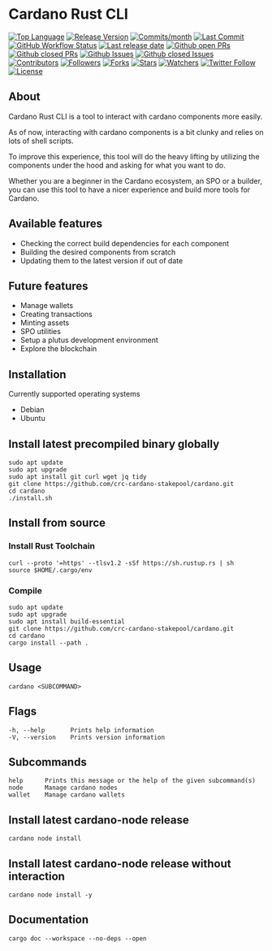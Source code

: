 # Cardano Rust CLI

[![Top Language](https://img.shields.io/github/languages/top/crc-cardano-stakepool/cardano?style=flat)](https://github.com/crc-cardano-stakepool/cardano)
[![Release Version](https://img.shields.io/github/v/release/crc-cardano-stakepool/cardano?style=flat)](https://github.com/crc-cardano-stakepool/cardano/releases)
[![Commits/month](https://img.shields.io/github/commit-activity/m/crc-cardano-stakepool/cardano?style=flat)](https://github.com/crc-cardano-stakepool/cardano/graphs/commit-activity)
[![Last Commit](https://img.shields.io/github/last-commit/crc-cardano-stakepool/cardano?style=flat)](https://github.com/crc-cardano-stakepool/cardano/graphs/commit-activity)
[![GitHub Workflow Status](https://img.shields.io/github/workflow/status/crc-cardano-stakepool/cardano/cardano?label=cardano&logo=github&style=flat)](https://github.com/crc-cardano-stakepool/cardano/actions?query=workflow:cardano)
[![Last release date](https://img.shields.io/github/release-date/crc-cardano-stakepool/cardano?style=flat)](https://github.com/crc-cardano-stakepool/cardano/releases)
[![Github open PRs](https://img.shields.io/github/issues-pr-raw/crc-cardano-stakepool/cardano?style=flat)](https://github.com/crc-cardano-stakepool/cardano/pulls)
[![Github closed PRs](https://img.shields.io/github/issues-pr-closed/crc-cardano-stakepool/cardano?style=flat)](https://github.com/crc-cardano-stakepool/cardano/pulls?q=is%3Apr+is%3Aclosed)
[![Github Issues](https://img.shields.io/github/issues-raw/crc-cardano-stakepool/cardano?style=flat)](https://github.com/crc-cardano-stakepool/cardano/issues)
[![Github closed Issues](https://img.shields.io/github/issues-closed/crc-cardano-stakepool/cardano?style=flat)](https://github.com/crc-cardano-stakepool/cardano/issues?q=is%3Aissue+is%3Aclosed)
[![Contributors](https://img.shields.io/github/contributors/crc-cardano-stakepool/cardano?style=flat)](https://github.com/crc-cardano-stakepool/cardano/graphs/contributors)
[![Followers](https://img.shields.io/github/followers/crc-cardano-stakepool?style=flat)](https://github.com/crc-cardano-stakepool?tab=followers)
[![Forks](https://img.shields.io/github/forks/crc-cardano-stakepool/cardano?style=flat)](https://github.com/crc-cardano-stakepool/cardano/network/members)
[![Stars](https://img.shields.io/github/stars/crc-cardano-stakepool/cardano?style=flat)](https://github.com/crc-cardano-stakepool/cardano/stargazers)
[![Watchers](https://img.shields.io/github/watchers/crc-cardano-stakepool/cardano?style=flat)](https://github.com/crc-cardano-stakepool/cardano/watchers)
[![Twitter Follow](https://img.shields.io/twitter/follow/clemenscodes?logo=twitter&style=flat)](https://twitter.com/clemenscodes)
[![License](https://img.shields.io/github/license/crc-cardano-stakepool/cardano?style=flat)](https://github.com/crc-cardano-stakepool/cardano/blob/master/LICENSE)

## About

Cardano Rust CLI is a tool to interact with cardano components more easily.

As of now, interacting with cardano components is a bit clunky and relies on lots of shell scripts.

To improve this experience, this tool will do the heavy lifting by utilizing the components under the hood and asking for what you want to do.

Whether you are a beginner in the Cardano ecosystem, an SPO or a builder, you can use this tool to have a nicer experience and build more tools for Cardano.

## Available features

- Checking the correct build dependencies for each component
- Building the desired components from scratch
- Updating them to the latest version if out of date

## Future features

- Manage wallets
- Creating transactions
- Minting assets
- SPO utilities
- Setup a plutus development environment
- Explore the blockchain

## Installation

Currently supported operating systems

- Debian
- Ubuntu

## Install latest precompiled binary globally

    sudo apt update
    sudo apt upgrade
    sudo apt install git curl wget jq tidy
    git clone https://github.com/crc-cardano-stakepool/cardano.git
    cd cardano
    ./install.sh

## Install from source

### Install Rust Toolchain

    curl --proto '=https' --tlsv1.2 -sSf https://sh.rustup.rs | sh
    source $HOME/.cargo/env

### Compile

    sudo apt update
    sudo apt upgrade
    sudo apt install build-essential
    git clone https://github.com/crc-cardano-stakepool/cardano.git
    cd cardano
    cargo install --path .

## Usage

    cardano <SUBCOMMAND>

## Flags

    -h, --help       Prints help information
    -V, --version    Prints version information

## Subcommands

    help      Prints this message or the help of the given subcommand(s)
    node      Manage cardano nodes
    wallet    Manage cardano wallets

## Install latest cardano-node release

    cardano node install

## Install latest cardano-node release without interaction

    cardano node install -y

## Documentation

    cargo doc --workspace --no-deps --open
